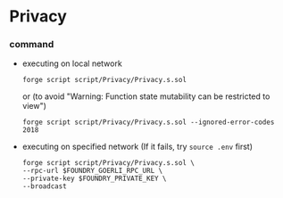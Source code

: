 # Privacy
### command
- executing on local network
    ```
    forge script script/Privacy/Privacy.s.sol
    ```
    or (to avoid "Warning: Function state mutability can be restricted to view")
    ```
    forge script script/Privacy/Privacy.s.sol --ignored-error-codes 2018
    ```
- executing on specified network (If it fails, try `source .env` first)
    ```
    forge script script/Privacy/Privacy.s.sol \
    --rpc-url $FOUNDRY_GOERLI_RPC_URL \
    --private-key $FOUNDRY_PRIVATE_KEY \
    --broadcast
    ```